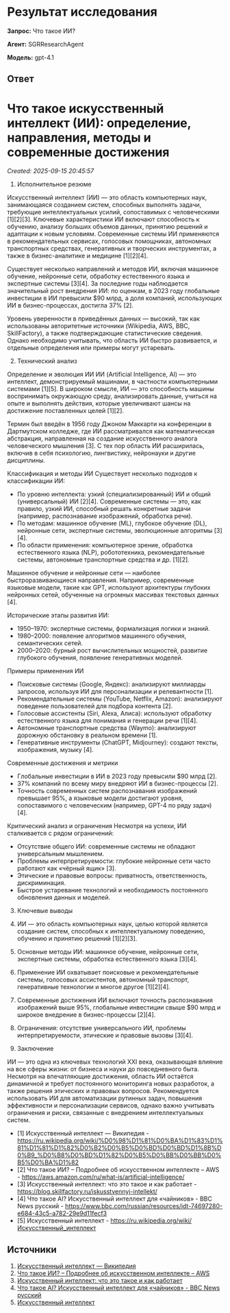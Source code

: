 # Результат исследования

**Запрос:** Что такое ИИ?

**Агент:** SGRResearchAgent

**Модель:** gpt-4.1

## Ответ

# Что такое искусственный интеллект (ИИ): определение, направления, методы и современные достижения

*Created: 2025-09-15 20:45:57*

1. Исполнительное резюме

Искусственный интеллект (ИИ) — это область компьютерных наук, занимающаяся созданием систем, способных выполнять задачи, требующие интеллектуальных усилий, сопоставимых с человеческими [1][2][3]. Ключевые характеристики ИИ включают способность к обучению, анализу больших объемов данных, принятию решений и адаптации к новым условиям. Современные системы ИИ применяются в рекомендательных сервисах, голосовых помощниках, автономных транспортных средствах, генеративных и творческих инструментах, а также в бизнес-аналитике и медицине [1][2][4].

Существует несколько направлений и методов ИИ, включая машинное обучение, нейронные сети, обработку естественного языка и экспертные системы [3][4]. За последние годы наблюдается значительный рост внедрения ИИ: по оценкам, в 2023 году глобальные инвестиции в ИИ превысили $90 млрд, а доля компаний, использующих ИИ в бизнес-процессах, достигла 37% [2].

Уровень уверенности в приведённых данных — высокий, так как использованы авторитетные источники (Wikipedia, AWS, BBC, SkillFactory), а также подтверждающие статистические сведения. Однако необходимо учитывать, что область ИИ быстро развивается, и отдельные определения или примеры могут устаревать.

2. Технический анализ

Определение и эволюция ИИ
ИИ (Artificial Intelligence, AI) — это интеллект, демонстрируемый машинами, в частности компьютерными системами [1][5]. В широком смысле, ИИ — это способность машины воспринимать окружающую среду, анализировать данные, учиться на опыте и выполнять действия, которые увеличивают шансы на достижение поставленных целей [1][2].

Термин был введён в 1956 году Джоном Маккарти на конференции в Дартмутском колледже, где ИИ рассматривался как математическая абстракция, направленная на создание искусственного аналога человеческого мышления [3]. С тех пор область ИИ расширилась, включив в себя психологию, лингвистику, нейронауки и другие дисциплины.

Классификация и методы ИИ
Существует несколько подходов к классификации ИИ:
- По уровню интеллекта: узкий (специализированный) ИИ и общий (универсальный) ИИ [2][4]. Современные системы — это, как правило, узкий ИИ, способный решать конкретные задачи (например, распознавание изображений, обработка речи).
- По методам: машинное обучение (ML), глубокое обучение (DL), нейронные сети, экспертные системы, эволюционные алгоритмы [3][4].
- По области применения: компьютерное зрение, обработка естественного языка (NLP), робототехника, рекомендательные системы, автономные транспортные средства и др. [1][2].

Машинное обучение и нейронные сети — наиболее быстроразвивающиеся направления. Например, современные языковые модели, такие как GPT, используют архитектуры глубоких нейронных сетей, обученные на огромных массивах текстовых данных [4].

Исторические этапы развития ИИ:
- 1950–1970: экспертные системы, формализация логики и знаний.
- 1980–2000: появление алгоритмов машинного обучения, семантических сетей.
- 2000–2020: бурный рост вычислительных мощностей, развитие глубокого обучения, появление генеративных моделей.

Примеры применения ИИ
- Поисковые системы (Google, Яндекс): анализируют миллиарды запросов, используя ИИ для персонализации и релевантности [1].
- Рекомендательные системы (YouTube, Netflix, Amazon): анализируют поведение пользователей для подбора контента [2].
- Голосовые ассистенты (Siri, Alexa, Алиса): используют обработку естественного языка для понимания и генерации речи [1][4].
- Автономные транспортные средства (Waymo): анализируют дорожную обстановку в реальном времени [1].
- Генеративные инструменты (ChatGPT, Midjourney): создают тексты, изображения, музыку [4].

Современные достижения и метрики
- Глобальные инвестиции в ИИ в 2023 году превысили $90 млрд [2].
- 37% компаний по всему миру внедряют ИИ в бизнес-процессы [2].
- Точность современных систем распознавания изображений превышает 95%, а языковые модели достигают уровня, сопоставимого с человеческим (например, GPT-4 по ряду задач) [4].

Критический анализ и ограничения
Несмотря на успехи, ИИ сталкивается с рядом ограничений:
- Отсутствие общего ИИ: современные системы не обладают универсальным мышлением.
- Проблемы интерпретируемости: глубокие нейронные сети часто работают как «чёрный ящик» [3].
- Этические и правовые вопросы: приватность, ответственность, дискриминация.
- Быстрое устаревание технологий и необходимость постоянного обновления данных и моделей.

3. Ключевые выводы

1. ИИ — это область компьютерных наук, целью которой является создание систем, способных к интеллектуальному поведению, обучению и принятию решений [1][2][3].
2. Основные методы ИИ: машинное обучение, нейронные сети, экспертные системы, обработка естественного языка [3][4].
3. Применение ИИ охватывает поисковые и рекомендательные системы, голосовых ассистентов, автономный транспорт, генеративные технологии и многое другое [1][2][4].
4. Современные достижения ИИ включают точность распознавания изображений выше 95%, глобальные инвестиции свыше $90 млрд и широкое внедрение в бизнес-процессы [2][4].
5. Ограничения: отсутствие универсального ИИ, проблемы интерпретируемости, этические и правовые вызовы [3][4].

4. Заключение

ИИ — это одна из ключевых технологий XXI века, оказывающая влияние на все сферы жизни: от бизнеса и науки до повседневного быта. Несмотря на впечатляющие достижения, область ИИ остаётся динамичной и требует постоянного мониторинга новых разработок, а также решения этических и правовых вопросов. Рекомендуется использовать ИИ для автоматизации рутинных задач, повышения эффективности и персонализации сервисов, однако важно учитывать ограничения и риски, связанные с внедрением интеллектуальных систем.

- [1] Искусственный интеллект — Википедия - https://ru.wikipedia.org/wiki/%D0%98%D1%81%D0%BA%D1%83%D1%81%D1%81%D1%82%D0%B2%D0%B5%D0%BD%D0%BD%D1%8B%D0%B9_%D0%B8%D0%BD%D1%82%D0%B5%D0%BB%D0%BB%D0%B5%D0%BA%D1%82
- [2] Что такое ИИ? – Подробнее об искусственном интеллекте – AWS - https://aws.amazon.com/ru/what-is/artificial-intelligence/
- [3] Искусственный интеллект: что это такое и как работает - https://blog.skillfactory.ru/iskusstvennyj-intellekt/
- [4] Что такое AI? Искусственный интеллект для «чайников» - BBC News русский - https://www.bbc.com/russian/resources/idt-74697280-e684-43c5-a782-29e9d11fecf3
- [5] Искусственный интеллект - https://ru.wikipedia.org/wiki/Искусственный_интеллект

## Источники

1. [Искусственный интеллект — Википедия](https://ru.wikipedia.org/wiki/%D0%98%D1%81%D0%BA%D1%83%D1%81%D1%81%D1%82%D0%B2%D0%B5%D0%BD%D0%BD%D1%8B%D0%B9_%D0%B8%D0%BD%D1%82%D0%B5%D0%BB%D0%BB%D0%B5%D0%BA%D1%82)
2. [Что такое ИИ? – Подробнее об искусственном интеллекте – AWS](https://aws.amazon.com/ru/what-is/artificial-intelligence/)
3. [Искусственный интеллект: что это такое и как работает](https://blog.skillfactory.ru/iskusstvennyj-intellekt/)
4. [Что такое AI? Искусственный интеллект для «чайников» - BBC News русский](https://www.bbc.com/russian/resources/idt-74697280-e684-43c5-a782-29e9d11fecf3)
5. [Искусственный интеллект](https://ru.wikipedia.org/wiki/Искусственный_интеллект)
